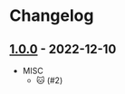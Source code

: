 # Changelog
## [1.0.0](https://github.com/anbraten/test-ready-release-go/releases/tag/1.0.0) - 2022-12-10

* MISC
  * :cat: (#2)
